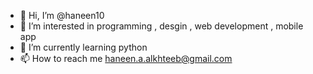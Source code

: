 - 👋 Hi, I’m @haneen10
- 👀 I’m interested in programming  , desgin , web development  , mobile app
- 🌱 I’m currently learning python
- 📫 How to reach me haneen.a.alkhteeb@gmail.com

<!---
haneen10/haneen10 is a ✨ special ✨ repository because its `README.md` (this file) appears on your GitHub profile.
You can click the Preview link to take a look at your changes.
--->
